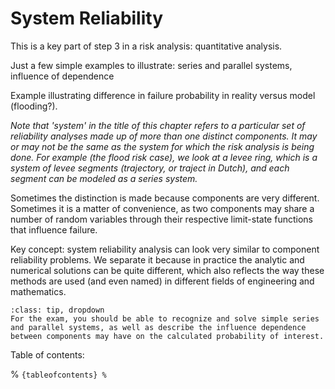 # System Reliability

This is a key part of step 3 in a risk analysis: quantitative analysis.

Just a few simple examples to illustrate: series and parallel systems, influence of dependence 

Example illustrating difference in failure probability in reality versus model (flooding?).

*Note that 'system' in the title of this chapter refers to a particular set of reliability analyses made up of more than one distinct components. It may or may not be the same as the system for which the risk analysis is being done. For example (the flood risk case), we look at a levee ring, which is a system of levee segments (trajectory, or traject in Dutch), and each segment can be modeled as a series system.*

Sometimes the distinction is made because components are very different. Sometimes it is a matter of convenience, as two components may share a number of random variables through their respective limit-state functions that influence failure.

Key concept: system reliability analysis can look very similar to component reliability problems. We separate it because in practice the analytic and numerical solutions can be quite different, which also reflects the way these methods are used (and even named) in different fields of engineering and mathematics.

```{admonition} Exam Information
:class: tip, dropdown
For the exam, you should be able to recognize and solve simple series and parallel systems, as well as describe the influence dependence between components may have on the calculated probability of interest.
```

Table of contents:

% ```{tableofcontents}
% ```